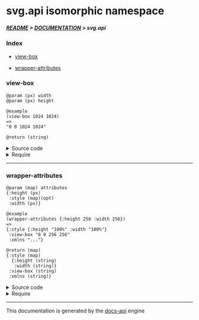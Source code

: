 
# svg.api isomorphic namespace

##### [README](../../../README.md) > [DOCUMENTATION](../../COVER.md) > svg.api

### Index

- [view-box](#view-box)

- [wrapper-attributes](#wrapper-attributes)

### view-box

```
@param (px) width
@param (px) height
```

```
@example
(view-box 1024 1024)
=>
"0 0 1024 1024"
```

```
@return (string)
```

<details>
<summary>Source code</summary>

```
(defn view-box
  [width height]
  (str "0 0 " width " " height))
```

</details>

<details>
<summary>Require</summary>

```
(ns my-namespace (:require [svg.api :refer [view-box]]))

(svg.api/view-box ...)
(view-box         ...)
```

</details>

---

### wrapper-attributes

```
@param (map) attributes
{:height (px)
 :style (map)(opt)
 :width (px)}
```

```
@example
(wrapper-attributes {:height 256 :width 256})
=>
{:style {:height "100%" :width "100%"}
 :view-box "0 0 256 256"
 :xmlns "..."}
```

```
@return (map)
{:style (map)
  {:height (string)
   :width (string)}
 :view-box (string)
 :xmlns (string)}
```

<details>
<summary>Source code</summary>

```
(defn wrapper-attributes
  [{:keys [height style width] :as attributes}]
  (merge (dissoc attributes :height :width)
         {:style    (merge {:height "100%" :width "100%"} style)
          :view-box (view-box width height)
          :xmlns    "http://www.w3.org/2000/svg"}))
```

</details>

<details>
<summary>Require</summary>

```
(ns my-namespace (:require [svg.api :refer [wrapper-attributes]]))

(svg.api/wrapper-attributes ...)
(wrapper-attributes         ...)
```

</details>

---

This documentation is generated by the [docs-api](https://github.com/bithandshake/docs-api) engine

